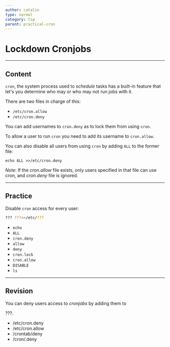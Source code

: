 ```yaml
---
author: catalin
type: normal
category: tip
parent: practical-cron
---
```


# Lockdown **Cronjobs**


---

## Content

`cron`, the system process used to *schedule* tasks has a built-in feature that let's you determine who may or who may not run jobs with it.

There are two files in charge of this:

- `/etc/cron.allow`
- `/etc/cron.deny`

You can add usernames to `cron.deny` as to lock them from using `cron`.

To allow a user to run `cron` you need to add its username to `cron.allow`.

You can also disable all users from using `cron` by adding `ALL` to the former file:

```plain-text
echo ALL >>/etc/cron.deny
```

*Note*: If the *cron.allow* file exists, only users specified in that file can use cron, and *cron.deny* file is ignored.


---

## Practice

Disable `cron` access for every user:

```bash
??? ???>>/etc/???
```

- `echo`
- `ALL`
- `cron.deny`
- `allow`
- `deny`
- `cron.lock`
- `cron.allow`
- `DISABLE`
- `ls`


---

## Revision

You can deny users access to *cronjobs* by adding them to 

???.

- /etc/cron.deny
- /etc/cron.allow
- /crontab/deny
- /cron/.deny
